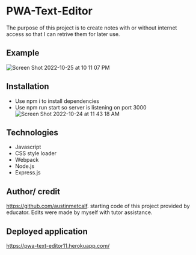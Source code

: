 # PWA-Text-Editor
The purpose of this project is to create notes with or without internet access so that I can retrive them for later use.

## Example
![Screen Shot 2022-10-25 at 10 11 07 PM](https://user-images.githubusercontent.com/107006987/197932673-bf2922fa-f95a-4378-b55b-c60b75bb96fb.png)


## Installation
- Use npm i to install dependencies
- Use npm run start so server is listening on port 3000
![Screen Shot 2022-10-24 at 11 43 18 AM](https://user-images.githubusercontent.com/107006987/197591405-11ab25e9-9889-4c13-9030-f13f3f857f33.png)

## Technologies
- Javascript
- CSS style loader
- Webpack
- Node.js
- Express.js

## Author/ credit
https://github.com/austinmetcalf. starting code of this project provided by educator. Edits were made by myself with tutor assistance.
## Deployed application
https://pwa-text-editor11.herokuapp.com/
